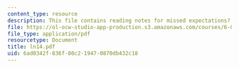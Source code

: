 ```yaml
---
content_type: resource
description: This file contains reading notes for missed expectations?
file: https://ol-ocw-studio-app-production.s3.amazonaws.com/courses/6-042j-mathematics-for-computer-science-fall-2005/6ad0342f836f80c219470870db432c18_ln14.pdf
file_type: application/pdf
resourcetype: Document
title: ln14.pdf
uid: 6ad0342f-836f-80c2-1947-0870db432c18
---
```


